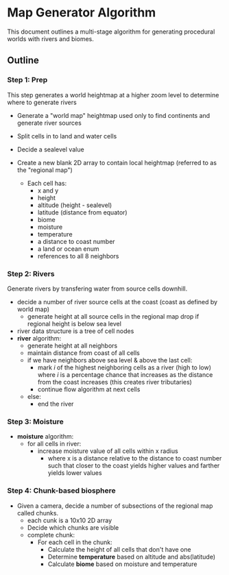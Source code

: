 # Map Generator Algorithm
This document outlines a multi-stage algorithm for generating procedural worlds with rivers and biomes.

## Outline

### Step 1: Prep
This step generates a world heightmap at a higher zoom level to determine where to generate rivers

- Generate a "world map" heightmap used only to find continents and generate river sources
- Split cells in to land and water cells
- Decide a sealevel value

- Create a new blank 2D array to contain local heightmap (referred to as the "regional map")
  - Each cell has:
    - x and y
    - height
    - altitude (height - sealevel)
    - latitude (distance from equator)
    - biome
    - moisture
    - temperature
    - a distance to coast number
    - a land or ocean enum
    - references to all 8 neighbors

### Step 2: Rivers
Generate rivers by transfering water from source cells downhill.

- decide a number of river source cells at the coast (coast as defined by world map)
  - generate height at all source cells in the regional map
      drop if regional height is below sea level
- river data structure is a tree of cell nodes
- **river** algorithm:
  - generate height at all neighbors
  - maintain distance from coast of all cells
  - if we have neighbors above sea level & above the last cell:
    - mark *i* of the highest neighboring cells as a river (high to low)
      where *i* is a percentage chance that increases as the distance from the coast increases
      (this creates river tributaries)
    - continue flow algorithm at next cells
  - else:
    - end the river

### Step 3: Moisture
- **moisture** algorithm:
  - for all cells in river:
    - increase moisture value of all cells within x radius
      - where x is a distance relative to the distance to coast number
        such that closer to the coast yields higher values
        and farther yields lower values

### Step 4: Chunk-based biosphere
- Given a camera, decide a number of subsections of the regional map called chunks.
  - each cunk is a 10x10 2D array
  - Decide which chunks are visible
  - complete chunk:
    - For each cell in the chunk:
      - Calculate the height of all cells that don't have one
      - Determine **temperature** based on altitude and abs(latitude)
      - Calculate **biome** based on moisture and temperature
